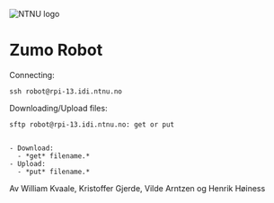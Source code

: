 ![NTNU logo](https://qore.no/res/ntnu-logo-100.png)
# Zumo Robot


Connecting:
```
ssh robot@rpi-13.idi.ntnu.no
```

Downloading/Upload files:
```
sftp robot@rpi-13.idi.ntnu.no: get or put
  
```

    - Download:
      - *get* filename.*
    - Upload:
      - *put* filename.*




Av William Kvaale, Kristoffer Gjerde, Vilde Arntzen og Henrik Høiness
